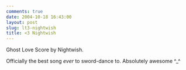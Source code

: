 ```yaml
---
comments: true
date: 2004-10-18 16:43:00
layout: post
slug: lt3-nightwish
title: <3 Nightwish
---
```


Ghost Love Score by Nightwish.  

Officially the best song *ever* to sword-dance to.  Absolutely awesome ^_^  


